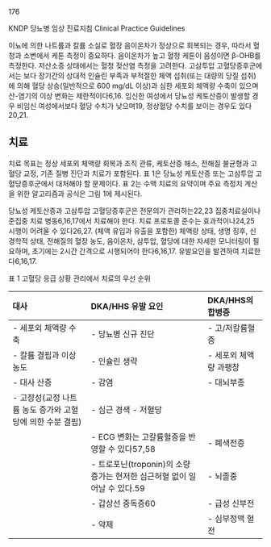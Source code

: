 176

KNDP 당뇨병 임상 진료지침 Clinical Practice Guidelines

이뇨에 의한 나트륨과 칼륨 소실로 혈장 음이온차가 정상으로 회복되는 경우, 따라서 혈청과 소변에서 케톤 측정이 중요하다. 음이온차가 높고 혈청 케톤이 음성이면 β-OHB를 측정한다. 저산소증 상태에서는 혈청 젖산염 측정을 고려한다. 고삼투압 고혈당증후군에서는 보다 장기간의 상대적 인슐린 부족과 부적절한 체액 섭취(또는 대량의 당질 섭취)에 의해 혈당 상승(일반적으로 600 mg/dL 이상)과 심한 세포외 체액량 수축이 있으며 산-염기의 이상 변화는 제한적이다6,16. 임신한 여성에서 당뇨성 케토산증이 발생할 경우 비임신 여성에서보다 혈당 수치가 낮으며19, 정상혈당 수치를 보이는 경우도 있다20,21.

## 치료

치료 목표는 정상 세포외 체액량 회복과 조직 관류, 케토산증 해소, 전해질 불균형과 고혈당 교정, 기존 질병 진단과 치료가 포함된다. 표 1은 당뇨성 케토산증 또는 고삼투압 고혈당증후군에서 대처해야 할 문제이다. 표 2는 수액 치료의 요약이며 주요 측정치 계산을 위한 알고리즘과 공식은 그림 1에 제시된다.

당뇨성 케토산증과 고삼투압 고혈당증후군은 전문의가 관리하는22,23 집중치료실이나 준집중 치료 병동6,16,17에서 치료해야 한다. 치료 프로토콜 준수는 효과적이나24,25 시행이 어려울 수 있다26,27. (체액 유입과 유출을 포함한) 체액량 상태, 생명 징후, 신경학적 상태, 전해질의 혈장 농도, 음이온차, 삼투압, 혈당에 대한 자세한 모니터링이 필요하며, 초기에는 2시간 간격으로 시행되어야 한다6,16,17. 유발요인을 발견하여 치료한다6,16,17.

표 1 고혈당 응급 상황 관리에서 치료의 우선 순위

| 대사                                                | DKA/HHS 유발 요인                                                                                                                                                                                                                                                                   | DKA/HHS의 합병증                                                                                                                                                                                                                          |
| :-------------------------------------------------- | :---------------------------------------------------------------------------------------------------------------------------------------------------------------------------------------------------------------------------------------------------------------------------------- | :---------------------------------------------------------------------------------------------------------------------------------------------------------------------------------------------------------------------------------------- |
| - 세포외 체액량 수축                                | - 당뇨병 신규 진단                                                                                                                                                                                                                                                  | - 고/저칼륨혈증                                                                                                                                                                                                                           |
| - 칼륨 결핍과 이상 농도                             | - 인슐린 생략                                                                                                                                                                                                                                                       | - 세포외 체액량 과팽창                                                                                                                                                                                                                    |
| - 대사 산증                                         | - 감염                                                                                                                                                                                                                                                              | - 대뇌부종                                                                                                                                                                                                                                |
| - 고장성(교정 나트륨 농도 증가와 고혈당에 의한 수분 결핍) | - 심근 경색                                                                                                                                                                                                                                                         - 저혈당                                                                                                                                                                                                                                  |
|                                                     | - ECG 변화는 고칼륨혈증을 반영할 수 있다57,58                                                                                                                                                                                                                       | - 폐색전증                                                                                                                                                                                                                                |
|                                                     | - 트로포닌(troponin)의 소량 증가는 현저한 심근허혈 없이 일어날 수 있다.59                                                                                                                                                                                            | - 뇌졸중                                                                                                                                                                                                                                  |
|                                                     | - 갑상선 중독증60                                                                                                                                                                                                                                                   | - 급성 신부전                                                                                                                                                                                                                             |
|                                                     | - 약제                                                                                                                                                                                                                                                              | - 심부정맥 혈전                                                                                                                                                                                                                           |